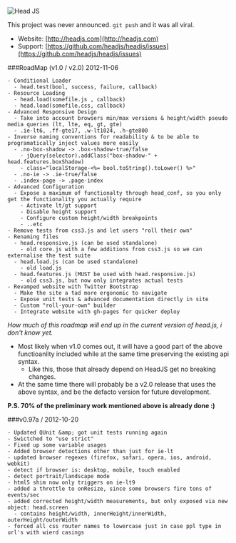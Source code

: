 ![Head JS](http://headjs.com/media/img/headjs.gif)

This project was never announced. `git push` and it was all viral.

* Website: [http://headjs.com](http://headjs.com)
* Support: [https://github.com/headjs/headjs/issues](https://github.com/headjs/headjs/issues)

###RoadMap (v1.0 / v2.0) 2012-11-06

	- Conditional Loader
	  - head.test(bool, success, failure, callback)
	- Resource Loading
	  - head.load(somefile.js , callback)
	  - head.load(somefile.css, callback)
	- Advanced Responsive Design
	  - Take into account browsers min/max versions & height/width pseudo media queries (lt, lte, eq, gt, gte)
	  - .ie-lt6, .ff-gte17, .w-lt1024, .h-gte800
	- Inverse naming conventions for readability & to be able to programatically inject values more easily
	  - .no-box-shadow -> .box-shadow-true/false
		- jQuery(selector).addClass("box-shadow-" + head.features.boxShadow)
		- class="localStorage-<%= bool.toString().toLower() %>"
	  - .no-ie -> .ie-true/false
	  - .index-page -> .page-index
	- Advanced Configuration  
	  - Expose a maximum of functionalty through head_conf, so you only get the functionality you actually require
	    - Activate lt/gt support
	    - Disable height support
   	    - Configure custom height/width breakpoints 
	    - ..etc
	- Remove tests from css3.js and let users "roll their own"
	- Renaming files
	  - head.responsive.js (can be used standalone)
	    - old core.js with a few additions from css3.js so we can externalise the test suite
	  - head.load.js (can be used standalone)
	    - old load.js
	  - head.features.js (MUST be used with head.responsive.js)
	    - old css3.js, but now only integrates actual tests	  
	- Revamped website with Twitter Bootstrap
	  - Make the site a tad more ergonomic to navigate
	  - Expose unit tests & advanced documentation directly in site
	  - Custom "roll-your-own" builder
	  - Integrate website with gh-pages for quicker deploy
	  
*How much of this roadmap will end up in the current version of head.js, i don't know yet.*

* Most likely when v1.0 comes out, it will have a good part of the above functioanlity included while at the same time preserving the existing api syntax.
  * Like this, those that already depend on HeadJS get no breaking changes.
* At the same time there will probably be a v2.0 release that uses the above syntax, and be the defacto version for future development.
	  
__P.S. 70% of the preliminary work mentioned above is already done :)__

###v0.97a / 2012-10-20

	- Updated QUnit &amp; got unit tests running again
	- Swictched to "use strict"
	- Fixed up some variable usages
	- Added browser detections other than just for ie-lt
	- updated browser regexes (firefox, safari, opera, ios, android, webkit)
	- detect if browser is: desktop, mobile, touch enabled
	- detect portrait/landscape mode
	- html5 shim now only triggers on ie-lt9
	- added a throttle to onResize, since some browsers fire tons of events/sec
	- added corrected height/width measurements, but only exposed via new object: head.screen
	  - contains height/width, innerHeight/innerWidth, outerHeight/outerWidth
	- forced all css router names to lowercase just in case ppl type in url's with wierd casings